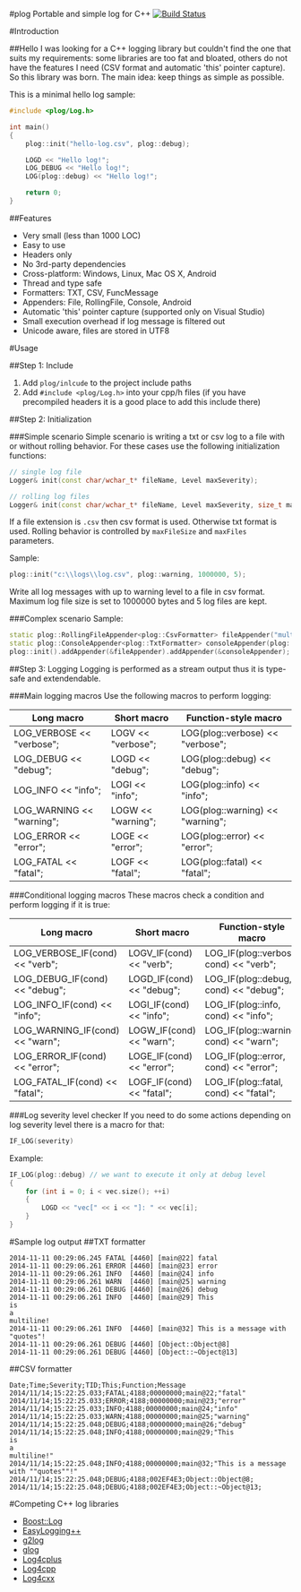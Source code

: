 #plog
Portable and simple log for C++ [![Build Status](https://travis-ci.org/SergiusTheBest/plog.svg?branch=master)](https://travis-ci.org/SergiusTheBest/plog)

#Introduction

##Hello
I was looking for a C++ logging library but couldn't find the one that suits my requirements: some libraries are too fat and bloated, others do not have the features I need (CSV format and automatic 'this' pointer capture). So this library was born. The main idea: keep things as simple as possible.

This is a minimal hello log sample:
```cpp
#include <plog/Log.h>

int main()
{
    plog::init("hello-log.csv", plog::debug);

    LOGD << "Hello log!";
    LOG_DEBUG << "Hello log!";
    LOG(plog::debug) << "Hello log!";

    return 0;
}
```

##Features
* Very small (less than 1000 LOC)
* Easy to use
* Headers only
* No 3rd-party dependencies
* Cross-platform: Windows, Linux, Mac OS X, Android
* Thread and type safe
* Formatters: TXT, CSV, FuncMessage
* Appenders: File, RollingFile, Console, Android
* Automatic 'this' pointer capture (supported only on Visual Studio)
* Small execution overhead if log message is filtered out
* Unicode aware, files are stored in UTF8

#Usage

##Step 1: Include
1. Add `plog/inlcude` to the project include paths
2. Add `#include <plog/Log.h>` into your cpp/h files (if you have precompiled headers it is a good place to add this include there)

##Step 2: Initialization

###Simple scenario
Simple scenario is writing a txt or csv log to a file with or without rolling behavior. For these cases use the following initialization functions:
```cpp
// single log file
Logger& init(const char/wchar_t* fileName, Level maxSeverity); 

// rolling log files
Logger& init(const char/wchar_t* fileName, Level maxSeverity, size_t maxFileSize, int maxFiles);
```
If a file extension is `.csv` then csv format is used. Otherwise txt format is used. Rolling behavior is controlled by `maxFileSize` and `maxFiles` parameters.

Sample:
```cpp
plog::init("c:\\logs\\log.csv", plog::warning, 1000000, 5); 
```
Write all log messages with up to warning level to a file in csv format. Maximum log file size is set to 1000000 bytes and 5 log files are kept.

###Complex scenario
Sample:
```cpp
static plog::RollingFileAppender<plog::CsvFormatter> fileAppender("multi-log.csv", plog::debug, 8000, 3);
static plog::ConsoleAppender<plog::TxtFormatter> consoleAppender(plog::debug);
plog::init().addAppender(&fileAppender).addAppender(&consoleAppender);
```

##Step 3: Logging
Logging is performed as a stream output thus it is type-safe and extendendable.

###Main logging macros 
Use the following macros to perform logging:

Long macro | Short macro | Function-style macro
-----------|-------------|---------------------
LOG_VERBOSE << "verbose"; | LOGV << "verbose"; | LOG(plog::verbose) << "verbose";
LOG_DEBUG << "debug"; | LOGD << "debug"; | LOG(plog::debug) << "debug";
LOG_INFO << "info"; | LOGI << "info"; | LOG(plog::info) << "info";
LOG_WARNING << "warning"; | LOGW << "warning"; | LOG(plog::warning) << "warning";
LOG_ERROR << "error"; | LOGE << "error"; | LOG(plog::error) << "error";
LOG_FATAL << "fatal"; | LOGF << "fatal"; | LOG(plog::fatal) << "fatal";

###Conditional logging macros
These macros check a condition and perform logging if it is true:

Long macro | Short macro | Function-style macro
-----------|-------------|---------------------
LOG_VERBOSE_IF(cond) << "verb"; | LOGV_IF(cond) << "verb"; | LOG_IF(plog::verbose, cond) << "verb";
LOG_DEBUG_IF(cond) << "debug"; | LOGD_IF(cond) << "debug"; | LOG_IF(plog::debug, cond) << "debug";
LOG_INFO_IF(cond) << "info"; | LOGI_IF(cond) << "info"; | LOG_IF(plog::info, cond) << "info";
LOG_WARNING_IF(cond) << "warn"; | LOGW_IF(cond) << "warn"; | LOG_IF(plog::warning, cond) << "warn";
LOG_ERROR_IF(cond) << "error"; | LOGE_IF(cond) << "error"; | LOG_IF(plog::error, cond) << "error";
LOG_FATAL_IF(cond) << "fatal"; | LOGF_IF(cond) << "fatal"; | LOG_IF(plog::fatal, cond) << "fatal";

###Log severity level checker
If you need to do some actions depending on log severity level there is a macro for that:
```cpp
IF_LOG(severity)
```

Example:
```cpp
IF_LOG(plog::debug) // we want to execute it only at debug level
{
    for (int i = 0; i < vec.size(); ++i)
    {
        LOGD << "vec[" << i << "]: " << vec[i];
    }
}
```

#Sample log output
##TXT formatter
```
2014-11-11 00:29:06.245 FATAL [4460] [main@22] fatal
2014-11-11 00:29:06.261 ERROR [4460] [main@23] error
2014-11-11 00:29:06.261 INFO  [4460] [main@24] info
2014-11-11 00:29:06.261 WARN  [4460] [main@25] warning
2014-11-11 00:29:06.261 DEBUG [4460] [main@26] debug
2014-11-11 00:29:06.261 INFO  [4460] [main@29] This
is
a
multiline!
2014-11-11 00:29:06.261 INFO  [4460] [main@32] This is a message with "quotes"!
2014-11-11 00:29:06.261 DEBUG [4460] [Object::Object@8] 
2014-11-11 00:29:06.261 DEBUG [4460] [Object::~Object@13] 
```
##CSV formatter
```
Date;Time;Severity;TID;This;Function;Message
2014/11/14;15:22:25.033;FATAL;4188;00000000;main@22;"fatal"
2014/11/14;15:22:25.033;ERROR;4188;00000000;main@23;"error"
2014/11/14;15:22:25.033;INFO;4188;00000000;main@24;"info"
2014/11/14;15:22:25.033;WARN;4188;00000000;main@25;"warning"
2014/11/14;15:22:25.048;DEBUG;4188;00000000;main@26;"debug"
2014/11/14;15:22:25.048;INFO;4188;00000000;main@29;"This
is
a
multiline!"
2014/11/14;15:22:25.048;INFO;4188;00000000;main@32;"This is a message with ""quotes""!"
2014/11/14;15:22:25.048;DEBUG;4188;002EF4E3;Object::Object@8;
2014/11/14;15:22:25.048;DEBUG;4188;002EF4E3;Object::~Object@13;
```

#Competing C++ log libraries
* [Boost::Log](http://www.boost.org/doc/libs/release/libs/log/)
* [EasyLogging++](https://github.com/easylogging/easyloggingpp)
* [g2log](http://www.codeproject.com/Articles/288827/g-log-An-efficient-asynchronous-logger-using-Cplus)
* [glog](https://code.google.com/p/google-glog/)
* [Log4cplus](http://sourceforge.net/projects/log4cplus/)
* [Log4cpp](http://log4cpp.sourceforge.net/)
* [Log4cxx](http://logging.apache.org/log4cxx/)
